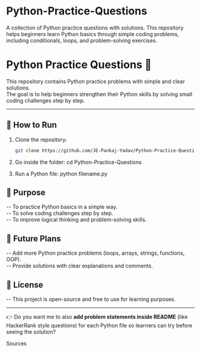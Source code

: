 # Python-Practice-Questions
A collection of Python practice questions with solutions. This repository helps beginners learn Python basics through simple coding problems, including conditionals, loops, and problem-solving exercises.

# Python Practice Questions 🐍

This repository contains Python practice problems with simple and clear solutions.  
The goal is to help beginners strengthen their Python skills by solving small coding challenges step by step.

---


## 🚀 How to Run
1. Clone the repository:
   ```bash
   git clone https://github.com/JE-Pankaj-Yadav/Python-Practice-Questions.git

2. Go inside the folder:
    cd Python-Practice-Questions

3. Run a Python file:
    python filename.py

## 🎯 Purpose

-- To practice Python basics in a simple way.<br>
-- To solve coding challenges step by step.<br>
-- To improve logical thinking and problem-solving skills.

## 📌 Future Plans

-- Add more Python practice problems (loops, arrays, strings, functions, OOP).<br>
-- Provide solutions with clear explanations and comments.

## 📝 License

-- This project is open-source and free to use for learning purposes.


---

👉 Do you want me to also **add problem statements inside README** (like HackerRank style questions) for each Python file so learners can try before seeing the solution?

Sources
